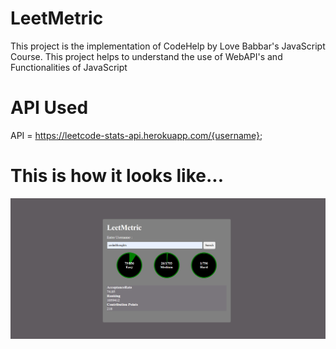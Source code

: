 # LeetMetric
This project is the implementation of CodeHelp by Love Babbar's JavaScript Course. This project helps to understand the use of WebAPI's and Functionalities of JavaScript

# API Used
API = https://leetcode-stats-api.herokuapp.com/{username};

# This is how it looks like...
![Demo](UI.png)
